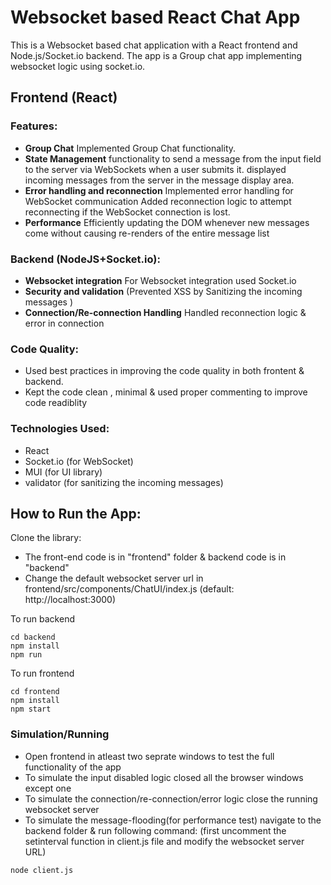 # Websocket based React Chat App

This is a Websocket based chat application with a React frontend and Node.js/Socket.io backend. The app is a Group chat app implementing websocket logic using socket.io.

## Frontend (React)

### Features:

- **Group Chat** Implemented Group Chat functionality. 
- **State Management** functionality to send a message from the input field to the server via WebSockets when a user submits it.
displayed incoming messages from the server in the message display area.
- **Error handling and reconnection** Implemented error handling for WebSocket communication
Added reconnection logic to attempt reconnecting if the WebSocket connection is lost.
- **Performance** Efficiently updating the DOM whenever new messages come without causing re-renders of the entire message list
 

### Backend (NodeJS+Socket.io):

- **Websocket integration** For Websocket integration used Socket.io
- **Security and validation** (Prevented XSS by Sanitizing the incoming messages )
- **Connection/Re-connection Handling** Handled reconnection logic & error in connection

### Code Quality:

- Used best practices in improving the code quality in both frontent & backend.
- Kept the code clean , minimal & used proper commenting to improve code readiblity


### Technologies Used:

- React
- Socket.io (for WebSocket)
- MUI (for UI library)
- validator (for sanitizing the incoming messages)
  

## How to Run the App:

Clone the library:
- The front-end code is in "frontend" folder & backend code is in "backend"
- Change the default websocket server url in frontend/src/components/ChatUI/index.js (default: http://localhost:3000)

To run backend
```
cd backend
npm install
npm run
``````
To run frontend
```
cd frontend
npm install
npm start
``````
### Simulation/Running 
- Open frontend in atleast two seprate windows to test the full functionality of the app
- To simulate the input disabled logic closed all the browser windows except one
- To simulate the connection/re-connection/error logic close the running websocket server
- To simulate the message-flooding(for performance test) navigate to the backend folder & run following command:
    (first uncomment the setinterval function in client.js file and modify the websocket server URL)
```
node client.js
```
